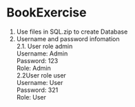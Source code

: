 # BookExercise
1. Use files in SQL.zip to create Database
2. Username and password infomation
</br>2.1. User role admin
<br/>		Username: Admin
<br/>		Password: 123
<br/>		Role: Admin
<br/>2.2User role user
<br/>		Username: User
<br/>		Password: 321
<br/>		Role: User
